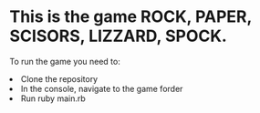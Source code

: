 <h1> This is the game ROCK, PAPER, SCISORS, LIZZARD, SPOCK.</h1>

<p> To run the game you need to:</p>
<li> Clone the repository</li>
<li> In the console, navigate to the game forder</li>
<li> Run ruby main.rb</li>